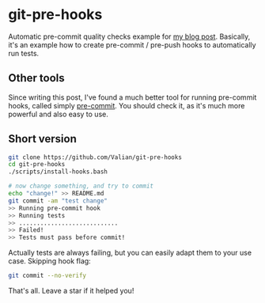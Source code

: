# git-pre-hooks
Automatic pre-commit quality checks example for [my blog post](https://rock-it.pl/automatic-code-quality-checks-with-git-hooks).
Basically, it's an example how to create pre-commit / pre-push hooks to automatically run tests.

## Other tools
Since writing this post, I've found a much better tool for running pre-commit hooks, called simply [pre-commit](https://pre-commit.com/). You should check it, as it's much more powerful and also easy to use.

## Short version

``` bash
git clone https://github.com/Valian/git-pre-hooks
cd git-pre-hooks
./scripts/install-hooks.bash

# now change something, and try to commit
echo "change!" >> README.md
git commit -am "test change"
>> Running pre-commit hook
>> Running tests
>> ............................
>> Failed!
>> Tests must pass before commit!
```

Actually tests are always failing, but you can easily adapt them to your use case. Skipping hook flag:

``` bash
git commit --no-verify
```

That's all. Leave a star if it helped you!
